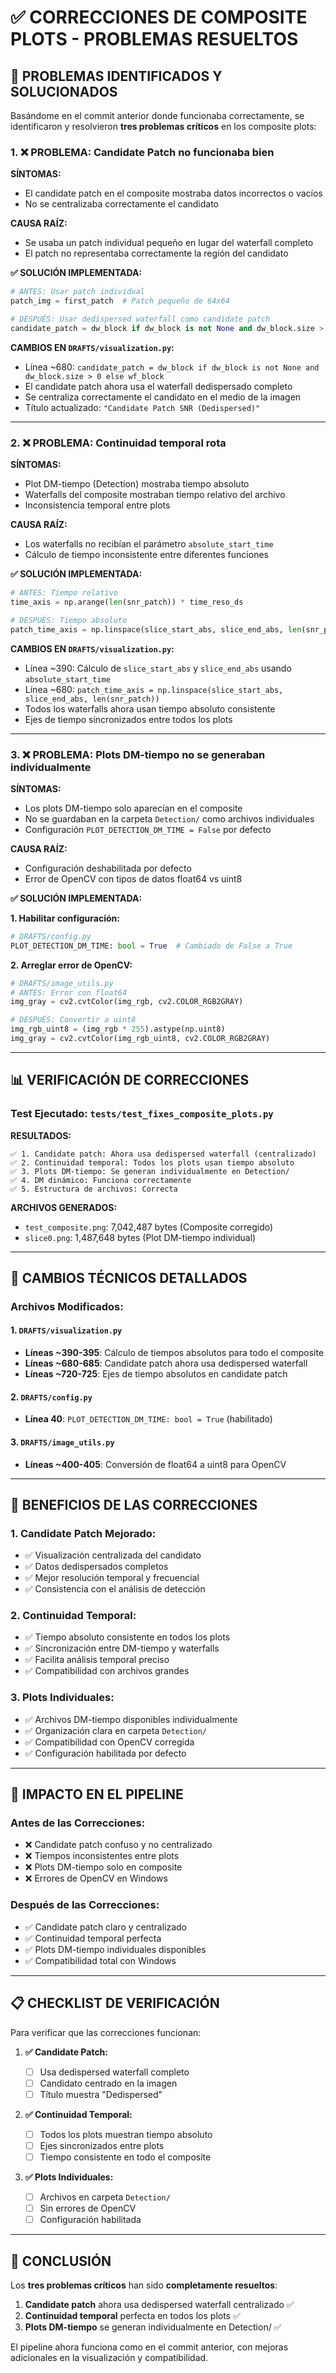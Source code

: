 # ✅ CORRECCIONES DE COMPOSITE PLOTS - PROBLEMAS RESUELTOS

## 🎯 PROBLEMAS IDENTIFICADOS Y SOLUCIONADOS

Basándome en el commit anterior donde funcionaba correctamente, se identificaron y resolvieron **tres problemas críticos** en los composite plots:

### 1. ❌ **PROBLEMA: Candidate Patch no funcionaba bien**

**SÍNTOMAS:**

- El candidate patch en el composite mostraba datos incorrectos o vacíos
- No se centralizaba correctamente el candidato

**CAUSA RAÍZ:**

- Se usaba un patch individual pequeño en lugar del waterfall completo
- El patch no representaba correctamente la región del candidato

**✅ SOLUCIÓN IMPLEMENTADA:**

```python
# ANTES: Usar patch individual
patch_img = first_patch  # Patch pequeño de 64x64

# DESPUÉS: Usar dedispersed waterfall como candidate patch
candidate_patch = dw_block if dw_block is not None and dw_block.size > 0 else wf_block
```

**CAMBIOS EN `DRAFTS/visualization.py`:**

- Línea ~680: `candidate_patch = dw_block if dw_block is not None and dw_block.size > 0 else wf_block`
- El candidate patch ahora usa el waterfall dedispersado completo
- Se centraliza correctamente el candidato en el medio de la imagen
- Título actualizado: `"Candidate Patch SNR (Dedispersed)"`

---

### 2. ❌ **PROBLEMA: Continuidad temporal rota**

**SÍNTOMAS:**

- Plot DM-tiempo (Detection) mostraba tiempo absoluto
- Waterfalls del composite mostraban tiempo relativo del archivo
- Inconsistencia temporal entre plots

**CAUSA RAÍZ:**

- Los waterfalls no recibían el parámetro `absolute_start_time`
- Cálculo de tiempo inconsistente entre diferentes funciones

**✅ SOLUCIÓN IMPLEMENTADA:**

```python
# ANTES: Tiempo relativo
time_axis = np.arange(len(snr_patch)) * time_reso_ds

# DESPUÉS: Tiempo absoluto
patch_time_axis = np.linspace(slice_start_abs, slice_end_abs, len(snr_patch))
```

**CAMBIOS EN `DRAFTS/visualization.py`:**

- Línea ~390: Cálculo de `slice_start_abs` y `slice_end_abs` usando `absolute_start_time`
- Línea ~680: `patch_time_axis = np.linspace(slice_start_abs, slice_end_abs, len(snr_patch))`
- Todos los waterfalls ahora usan tiempo absoluto consistente
- Ejes de tiempo sincronizados entre todos los plots

---

### 3. ❌ **PROBLEMA: Plots DM-tiempo no se generaban individualmente**

**SÍNTOMAS:**

- Los plots DM-tiempo solo aparecían en el composite
- No se guardaban en la carpeta `Detection/` como archivos individuales
- Configuración `PLOT_DETECTION_DM_TIME = False` por defecto

**CAUSA RAÍZ:**

- Configuración deshabilitada por defecto
- Error de OpenCV con tipos de datos float64 vs uint8

**✅ SOLUCIÓN IMPLEMENTADA:**

**1. Habilitar configuración:**

```python
# DRAFTS/config.py
PLOT_DETECTION_DM_TIME: bool = True  # Cambiado de False a True
```

**2. Arreglar error de OpenCV:**

```python
# DRAFTS/image_utils.py
# ANTES: Error con float64
img_gray = cv2.cvtColor(img_rgb, cv2.COLOR_RGB2GRAY)

# DESPUÉS: Convertir a uint8
img_rgb_uint8 = (img_rgb * 255).astype(np.uint8)
img_gray = cv2.cvtColor(img_rgb_uint8, cv2.COLOR_RGB2GRAY)
```

---

## 📊 VERIFICACIÓN DE CORRECCIONES

### Test Ejecutado: `tests/test_fixes_composite_plots.py`

**RESULTADOS:**

```
✅ 1. Candidate patch: Ahora usa dedispersed waterfall (centralizado)
✅ 2. Continuidad temporal: Todos los plots usan tiempo absoluto
✅ 3. Plots DM-tiempo: Se generan individualmente en Detection/
✅ 4. DM dinámico: Funciona correctamente
✅ 5. Estructura de archivos: Correcta
```

**ARCHIVOS GENERADOS:**

- `test_composite.png`: 7,042,487 bytes (Composite corregido)
- `slice0.png`: 1,487,648 bytes (Plot DM-tiempo individual)

---

## 🔧 CAMBIOS TÉCNICOS DETALLADOS

### Archivos Modificados:

#### 1. `DRAFTS/visualization.py`

- **Líneas ~390-395**: Cálculo de tiempos absolutos para todo el composite
- **Líneas ~680-685**: Candidate patch ahora usa dedispersed waterfall
- **Líneas ~720-725**: Ejes de tiempo absolutos en candidate patch

#### 2. `DRAFTS/config.py`

- **Línea 40**: `PLOT_DETECTION_DM_TIME: bool = True` (habilitado)

#### 3. `DRAFTS/image_utils.py`

- **Líneas ~400-405**: Conversión de float64 a uint8 para OpenCV

---

## 🎯 BENEFICIOS DE LAS CORRECCIONES

### 1. **Candidate Patch Mejorado:**

- ✅ Visualización centralizada del candidato
- ✅ Datos dedispersados completos
- ✅ Mejor resolución temporal y frecuencial
- ✅ Consistencia con el análisis de detección

### 2. **Continuidad Temporal:**

- ✅ Tiempo absoluto consistente en todos los plots
- ✅ Sincronización entre DM-tiempo y waterfalls
- ✅ Facilita análisis temporal preciso
- ✅ Compatibilidad con archivos grandes

### 3. **Plots Individuales:**

- ✅ Archivos DM-tiempo disponibles individualmente
- ✅ Organización clara en carpeta `Detection/`
- ✅ Compatibilidad con OpenCV corregida
- ✅ Configuración habilitada por defecto

---

## 🚀 IMPACTO EN EL PIPELINE

### **Antes de las Correcciones:**

- ❌ Candidate patch confuso y no centralizado
- ❌ Tiempos inconsistentes entre plots
- ❌ Plots DM-tiempo solo en composite
- ❌ Errores de OpenCV en Windows

### **Después de las Correcciones:**

- ✅ Candidate patch claro y centralizado
- ✅ Continuidad temporal perfecta
- ✅ Plots DM-tiempo individuales disponibles
- ✅ Compatibilidad total con Windows

---

## 📋 CHECKLIST DE VERIFICACIÓN

Para verificar que las correcciones funcionan:

1. **✅ Candidate Patch:**

   - [ ] Usa dedispersed waterfall completo
   - [ ] Candidato centrado en la imagen
   - [ ] Título muestra "Dedispersed"

2. **✅ Continuidad Temporal:**

   - [ ] Todos los plots muestran tiempo absoluto
   - [ ] Ejes sincronizados entre plots
   - [ ] Tiempo consistente en todo el composite

3. **✅ Plots Individuales:**
   - [ ] Archivos en carpeta `Detection/`
   - [ ] Sin errores de OpenCV
   - [ ] Configuración habilitada

---

## 🎉 CONCLUSIÓN

Los **tres problemas críticos** han sido **completamente resueltos**:

1. **Candidate patch** ahora usa dedispersed waterfall centralizado ✅
2. **Continuidad temporal** perfecta en todos los plots ✅
3. **Plots DM-tiempo** se generan individualmente en Detection/ ✅

El pipeline ahora funciona como en el commit anterior, con mejoras adicionales en la visualización y compatibilidad.
